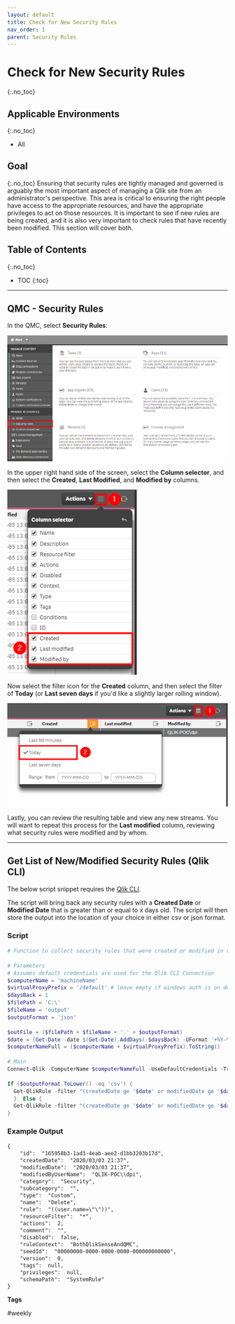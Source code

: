 ```yaml
---
layout: default
title: Check for New Security Rules
nav_order: 1
parent: Security Rules
---
```


# Check for New Security Rules <i class="fas fa-dolly-flatbed fa-xs" title="Shipped | Native Capability"></i> <i class="fas fa-file-code fa-xs" title="API | Requires Script"></i>
{:.no_toc}

## Applicable Environments
{:.no_toc}
- All

## Goal
{:.no_toc}
Ensuring that security rules are tightly managed and governed is arguably the most important aspect of managing a Qlik site from an administrator's perspective. This area is critical to ensuring the right people have access to the appropriate resources, and have the appropriate privileges to act on those resources. It is important to see if new rules are being created, and it is also very important to check rules that have recently been modified. This section will cover both.

## Table of Contents
{:.no_toc}

* TOC
{:toc}
-------------------------

## QMC - Security Rules <i class="fas fa-dolly-flatbed fa-xs" title="Shipped | Native Capability"></i>

In the QMC, select **Security Rules**:

[![check_new_rules_native_1.png](images/check_new_rules_native_1.png)](https://raw.githubusercontent.com/qs-admin-guide/qs-admin-guide/master/docs/asset_management/security_rules/images/check_new_rules_native_1.png)

In the upper right hand side of the screen, select the **Column selector**, and then select the **Created**, **Last Modified**, and **Modified by** columns.

[![check_new_rules_native_2.png](images/check_new_rules_native_2.png)](https://raw.githubusercontent.com/qs-admin-guide/qs-admin-guide/master/docs/asset_management/security_rules/images/check_new_rules_native_2.png)

Now select the filter icon for the **Created** column, and then select the filter of **Today** (or **Last seven days** if you'd like a slightly larger rolling window).

[![check_new_rules_native_3.png](images/check_new_rules_native_3.png)](https://raw.githubusercontent.com/qs-admin-guide/qs-admin-guide/master/docs/asset_management/security_rules/images/check_new_rules_native_3.png)

Lastly, you can review the resulting table and view any new streams. You will want to repeat this process for the **Last modified** column, reviewing what security rules were modified and by whom.

-------------------------

## Get List of New/Modified Security Rules (Qlik CLI) <i class="fas fa-file-code fa-xs" title="API | Requires Script"></i>

The below script snippet requires the [Qlik CLI](../../tooling/qlik_cli.md).

The script will bring back any security rules with a **Created Date** or **Modified Date** that is greater than or equal to x days old. The script will then store the output into the location of your choice in either csv or json format.

### Script
```powershell
# Function to collect security rules that were created or modified in the last x days

# Parameters
# Assumes default credentials are used for the Qlik CLI Connection
$computerName = 'machineName'
$virtualProxyPrefix = '/default' # leave empty if windows auth is on default VP
$daysBack = 1
$filePath = 'C:\'
$fileName = 'output'
$outputFormat = 'json'

$outFile = ($filePath + $fileName + '.' + $outputFormat)
$date = (Get-Date -date $(Get-Date).AddDays(-$daysBack) -UFormat '+%Y-%m-%dT%H:%M:%S.000Z').ToString()
$computerNameFull = ($computerName + $virtualProxyPrefix).ToString()

# Main
Connect-Qlik -ComputerName $computerNameFull -UseDefaultCredentials -TrustAllCerts

If ($outputFormat.ToLower() -eq 'csv') {
  Get-QlikRule -filter "(createdDate ge '$date' or modifiedDate ge '$date') and category eq 'Security'" -full | ConvertTo-Csv -NoTypeInformation | Set-Content $outFile
  }  Else {
  Get-QlikRule -filter "(createdDate ge '$date' or modifiedDate ge '$date') and category eq 'Security'" -full | ConvertTo-Json | Set-Content $outFile
}
```

### Example Output
```
{
    "id":  "165958b3-1ad3-4eab-aee2-d1bb3203b17d",
    "createdDate":  "2020/03/03 21:37",
    "modifiedDate":  "2020/03/03 21:37",
    "modifiedByUserName":  "QLIK-POC\\dpi",
    "category":  "Security",
    "subcategory":  "",
    "type":  "Custom",
    "name":  "Delete",
    "rule":  "((user.name=\"\"))",
    "resourceFilter":  "*",
    "actions":  2,
    "comment":  "",
    "disabled":  false,
    "ruleContext":  "BothQlikSenseAndQMC",
    "seedId":  "00000000-0000-0000-0000-000000000000",
    "version":  0,
    "tags":  null,
    "privileges":  null,
    "schemaPath":  "SystemRule"
}
```

**Tags**

#weekly

